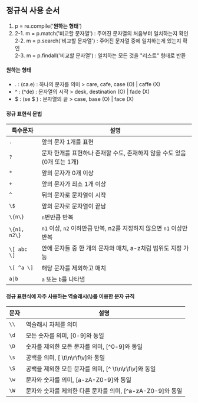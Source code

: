 ## 정규식 사용 순서

1. p = re.compile('<b>원하는 형태</b>')<br>
2.
    2-1. m = p.match('비교할 문자열') : 주어진 문자열의 처음부터 일치하는지 확인<br>
    2-2. m = p.search('비교할 문자열') : 주어진 문자열 중에 일치하는게 있는지 확인<br>
    2-3. m = p.findall('비교할 문자열') : 일치하는 모든 것을 "리스트" 형태로 반환<br>


#### 원하는 형태
- . : (ca.e) : 하나의 문자를 의미 > care, cafe, case (O) | caffe (X) <br>
- ^ : (^de) : 문자열의 시작 > desk, destination (O) | fade (X) <br>
- $ : (se $ ) : 문자열의 끝 > case, base (O) | face (X) <br>


#### 정규 표현식 문법
  
| 특수문자 | 설명 |
| - | - |
| `.` | 앞의 문자 1개를 표현 |
| `?` | 문자 한개를 표현하나 존재할 수도, 존재하지 않을 수도 있음(0개 또는 1개) |
| `*` | 앞의 문자가 0개 이상 |
| `+` | 앞의 문자가 최소 1개 이상 |
| `^` | 뒤의 문자로 문자열이 시작 |
| `\$` | 앞의 문자로 문자열이 끝남 |
| `\{n\}` | `n`번만큼 반복 |
| `\{n1, n2\}` | `n1` 이상, `n2` 이하만큼 반복, n2를 지정하지 않으면 `n1` 이상만 반복 |
| `\[ abc \]` | 안에 문자들 중 한 개의 문자와 매치, a-z처럼 범위도 지정 가능 |
| `\[ ^a \]` | 해당 문자를 제외하고 매치 |
| `a\|b` | `a` 또는 `b`를 나타냄 |


#### 정규 표현식에 자주 사용하는 역슬래시(\\)를 이용한 문자 규칙

| 문자 | 설명 |
| - | - |
| `\\` | 역슬래시 자체를 의미 |
| `\d` | 모든 숫자를 의미, [0-9]와 동일 |
| `\D` | 숫자를 제외한 모든 문자를 의미, [^0-9]와 동일 |
| `\s` | 공백을 의미, [ \t\n\r\f\v]와 동일|
| `\S` | 공백을 제외한 모든 문자를 의미, [^ \t\n\r\f\v]와 동일 |
| `\w` | 문자와 숫자를 의미, [a-zA-Z0-9]와 동일 |
| `\W` | 문자와 숫자를 제외한 다른 문자를 의미, [^a-zA-Z0-9]와 동일 |